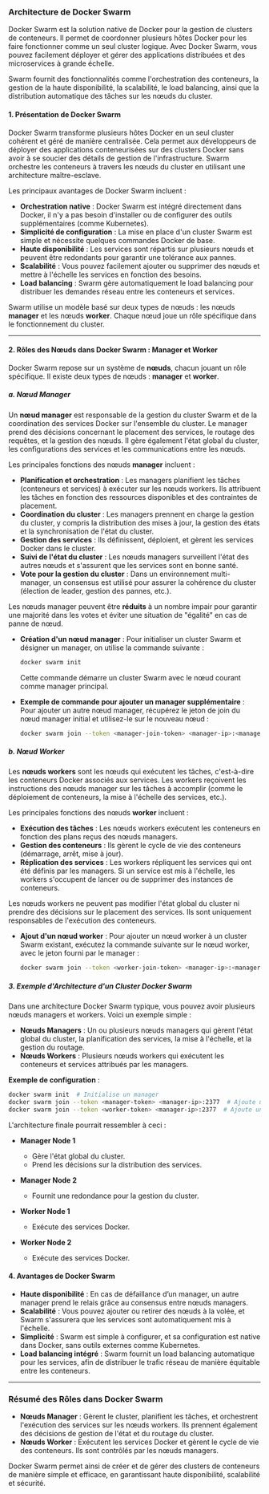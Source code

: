 ### **Architecture de Docker Swarm**

Docker Swarm est la solution native de Docker pour la gestion de clusters de conteneurs. Il permet de coordonner plusieurs hôtes Docker pour les faire fonctionner comme un seul cluster logique. Avec Docker Swarm, vous pouvez facilement déployer et gérer des applications distribuées et des microservices à grande échelle.

Swarm fournit des fonctionnalités comme l'orchestration des conteneurs, la gestion de la haute disponibilité, la scalabilité, le load balancing, ainsi que la distribution automatique des tâches sur les nœuds du cluster.

#### **1. Présentation de Docker Swarm**

Docker Swarm transforme plusieurs hôtes Docker en un seul cluster cohérent et géré de manière centralisée. Cela permet aux développeurs de déployer des applications conteneurisées sur des clusters Docker sans avoir à se soucier des détails de gestion de l'infrastructure. Swarm orchestre les conteneurs à travers les nœuds du cluster en utilisant une architecture maître-esclave.

Les principaux avantages de Docker Swarm incluent :
- **Orchestration native** : Docker Swarm est intégré directement dans Docker, il n'y a pas besoin d'installer ou de configurer des outils supplémentaires (comme Kubernetes).
- **Simplicité de configuration** : La mise en place d'un cluster Swarm est simple et nécessite quelques commandes Docker de base.
- **Haute disponibilité** : Les services sont répartis sur plusieurs nœuds et peuvent être redondants pour garantir une tolérance aux pannes.
- **Scalabilité** : Vous pouvez facilement ajouter ou supprimer des nœuds et mettre à l'échelle les services en fonction des besoins.
- **Load balancing** : Swarm gère automatiquement le load balancing pour distribuer les demandes réseau entre les conteneurs et services.

Swarm utilise un modèle basé sur deux types de nœuds : les nœuds **manager** et les nœuds **worker**. Chaque nœud joue un rôle spécifique dans le fonctionnement du cluster.

---

#### **2. Rôles des Nœuds dans Docker Swarm : Manager et Worker**

Docker Swarm repose sur un système de **nœuds**, chacun jouant un rôle spécifique. Il existe deux types de nœuds : **manager** et **worker**.

##### **a. Nœud Manager**

Un **nœud manager** est responsable de la gestion du cluster Swarm et de la coordination des services Docker sur l'ensemble du cluster. Le manager prend des décisions concernant le placement des services, le routage des requêtes, et la gestion des nœuds. Il gère également l'état global du cluster, les configurations des services et les communications entre les nœuds.

Les principales fonctions des nœuds **manager** incluent :
- **Planification et orchestration** : Les managers planifient les tâches (conteneurs et services) à exécuter sur les nœuds workers. Ils attribuent les tâches en fonction des ressources disponibles et des contraintes de placement.
- **Coordination du cluster** : Les managers prennent en charge la gestion du cluster, y compris la distribution des mises à jour, la gestion des états et la synchronisation de l'état du cluster.
- **Gestion des services** : Ils définissent, déploient, et gèrent les services Docker dans le cluster.
- **Suivi de l'état du cluster** : Les nœuds managers surveillent l'état des autres nœuds et s'assurent que les services sont en bonne santé.
- **Vote pour la gestion du cluster** : Dans un environnement multi-manager, un consensus est utilisé pour assurer la cohérence du cluster (élection de leader, gestion des pannes, etc.).

Les nœuds manager peuvent être **réduits** à un nombre impair pour garantir une majorité dans les votes et éviter une situation de "égalité" en cas de panne de nœud.

- **Création d'un nœud manager** :
  Pour initialiser un cluster Swarm et désigner un manager, on utilise la commande suivante :
  ```bash
  docker swarm init
  ```

  Cette commande démarre un cluster Swarm avec le nœud courant comme manager principal.

- **Exemple de commande pour ajouter un manager supplémentaire** :
  Pour ajouter un autre nœud manager, récupérez le jeton de join du nœud manager initial et utilisez-le sur le nouveau nœud :
  ```bash
  docker swarm join --token <manager-join-token> <manager-ip>:<manager-port>
  ```

##### **b. Nœud Worker**

Les **nœuds workers** sont les nœuds qui exécutent les tâches, c'est-à-dire les conteneurs Docker associés aux services. Les workers reçoivent les instructions des nœuds manager sur les tâches à accomplir (comme le déploiement de conteneurs, la mise à l'échelle des services, etc.).

Les principales fonctions des nœuds **worker** incluent :
- **Exécution des tâches** : Les nœuds workers exécutent les conteneurs en fonction des plans reçus des nœuds managers.
- **Gestion des conteneurs** : Ils gèrent le cycle de vie des conteneurs (démarrage, arrêt, mise à jour).
- **Réplication des services** : Les workers répliquent les services qui ont été définis par les managers. Si un service est mis à l'échelle, les workers s'occupent de lancer ou de supprimer des instances de conteneurs.

Les nœuds workers ne peuvent pas modifier l'état global du cluster ni prendre des décisions sur le placement des services. Ils sont uniquement responsables de l'exécution des conteneurs.

- **Ajout d'un nœud worker** :
  Pour ajouter un nœud worker à un cluster Swarm existant, exécutez la commande suivante sur le nœud worker, avec le jeton fourni par le manager :
  ```bash
  docker swarm join --token <worker-join-token> <manager-ip>:<manager-port>
  ```

##### **3. Exemple d'Architecture d'un Cluster Docker Swarm**

Dans une architecture Docker Swarm typique, vous pouvez avoir plusieurs nœuds managers et workers. Voici un exemple simple :

- **Nœuds Managers** : Un ou plusieurs nœuds managers qui gèrent l'état global du cluster, la planification des services, la mise à l'échelle, et la gestion du routage.
- **Nœuds Workers** : Plusieurs nœuds workers qui exécutent les conteneurs et services attribués par les managers.

**Exemple de configuration** :
```bash
docker swarm init  # Initialise un manager
docker swarm join --token <manager-token> <manager-ip>:2377  # Ajoute un autre manager
docker swarm join --token <worker-token> <manager-ip>:2377  # Ajoute un worker
```

L'architecture finale pourrait ressembler à ceci :

- **Manager Node 1**
  - Gère l'état global du cluster.
  - Prend les décisions sur la distribution des services.
  
- **Manager Node 2**
  - Fournit une redondance pour la gestion du cluster.

- **Worker Node 1**
  - Exécute des services Docker.

- **Worker Node 2**
  - Exécute des services Docker.

#### **4. Avantages de Docker Swarm**

- **Haute disponibilité** : En cas de défaillance d’un manager, un autre manager prend le relais grâce au consensus entre nœuds managers.
- **Scalabilité** : Vous pouvez ajouter ou retirer des nœuds à la volée, et Swarm s'assurera que les services sont automatiquement mis à l'échelle.
- **Simplicité** : Swarm est simple à configurer, et sa configuration est native dans Docker, sans outils externes comme Kubernetes.
- **Load balancing intégré** : Swarm fournit un load balancing automatique pour les services, afin de distribuer le trafic réseau de manière équitable entre les conteneurs.

---

### **Résumé des Rôles dans Docker Swarm**

- **Nœuds Manager** : Gèrent le cluster, planifient les tâches, et orchestrent l'exécution des services sur les nœuds workers. Ils prennent également des décisions de gestion de l'état et du routage du cluster.
- **Nœuds Worker** : Exécutent les services Docker et gèrent le cycle de vie des conteneurs. Ils sont contrôlés par les nœuds managers.

Docker Swarm permet ainsi de créer et de gérer des clusters de conteneurs de manière simple et efficace, en garantissant haute disponibilité, scalabilité et sécurité.